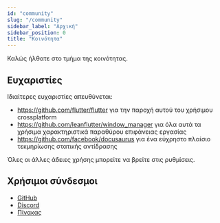```yaml
---
id: "community"
slug: "/community"
sidebar_label: "Αρχική"
sidebar_position: 0
title: "Κοινότητα"
---
```


Καλώς ήλθατε στο τμήμα της κοινότητας.

## Ευχαριστίες

Ιδιαίτερες ευχαριστίες απευθύνεται:

* <https://github.com/flutter/flutter> για την παροχή αυτού του χρήσιμου crossplatform
* <https://github.com/leanflutter/window_manager> για όλα αυτά τα χρήσιμα χαρακτηριστικά παραθύρου επιφάνειας εργασίας
* <https://github.com/facebook/docusaurus> για ένα εύχρηστο πλαίσιο τεκμηρίωσης στατικής αντίδρασης

Όλες οι άλλες άδειες χρήσης μπορείτε να βρείτε στις ρυθμίσεις.

## Χρήσιμοι σύνδεσμοι

* [GitHub](https://github.com/LinwoodCloud/Flow)
* [Discord](https://go.linwood.dev/discord)
* [Πίνακας](https://go.linwood.dev/matrix)

